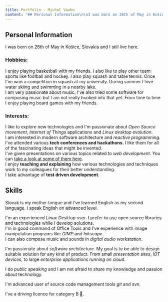 ```yaml
---
title: Portfolio - Michal Vanko
content: "## Personal Information\n\nI was born on 26th of May in Košice, Slovakia and I still live here.\n\n### Hobbies:\n\nI enjoy playing basketball with my friends. I also like to play other team sports like football and hockey. I also play squash and table tennis. Once I've won a competition in squash at my university. During summer I love water skiing and swimming in a nearby lake.  \nI am very passionate about music. I've also tried some software for composing music but I am not really hooked into that yet. From time to time I enjoy playing board games with my friends.\n\n### Interests:\n\nI like to explore new technologies and I'm passionate about _Open Source movement_, _Internet of Things_ applications and _Linux desktop evolution_.  \nI am interested in modern software architecture and _reactive programming_.  \nI've attended various **tech conferences and hackathons**. I like them for all of the fascinating ideas that might be invented.  \nI've given presentations on various topics related to _web development_. You can [take a look at some of them here](#presentations).  \nI enjoy **teaching and explaining** how various technologies and techniques work to my colleagues for their better understanding.  \nI take advantage of **test driven development**.\n\n## Skills\n\nSlovak is my mother tongue and I've learned English as my second language. I speak English on advanced level.\n\nI'm an experienced _Linux Desktop_ user. I prefer to use open source libraries and technologies while I develop solutions.  \nI'm in good command of Office Tools and I've experience with image manipulation programs like _GIMP_ and _Inkscape_.  \nI can also compose music and sounds in _digital audio workstation_.\n\nI'm passionate about _software architecture_. My goal is to be able to design suitable solution for any kind of product. From small _presentation sites_, _IOT devices_, to large _enterprise applications running on cloud_.\n\nI do _public speaking_ and I am not afraid to share my knowledge and passion about technology.\n\nI'm advanced user of source code management tools _git_ and _svn_.\n\nI've a driving licence for category B \U0001F697."
---
```

## Personal Information

I was born on 26th of May in Košice, Slovakia and I still live here.

### Hobbies:

I enjoy playing basketball with my friends. I also like to play other team sports like football and hockey. I also play squash and table tennis. Once I've won a competition in squash at my university. During summer I love water skiing and swimming in a nearby lake.  
I am very passionate about music. I've also tried some software for composing music but I am not really hooked into that yet. From time to time I enjoy playing board games with my friends.

### Interests:

I like to explore new technologies and I'm passionate about _Open Source movement_, _Internet of Things_ applications and _Linux desktop evolution_.  
I am interested in modern software architecture and _reactive programming_.  
I've attended various **tech conferences and hackathons**. I like them for all of the fascinating ideas that might be invented.  
I've given presentations on various topics related to _web development_. You can [take a look at some of them here](#presentations).  
I enjoy **teaching and explaining** how various technologies and techniques work to my colleagues for their better understanding.  
I take advantage of **test driven development**.

## Skills

Slovak is my mother tongue and I've learned English as my second language. I speak English on advanced level.

I'm an experienced _Linux Desktop_ user. I prefer to use open source libraries and technologies while I develop solutions.  
I'm in good command of Office Tools and I've experience with image manipulation programs like _GIMP_ and _Inkscape_.  
I can also compose music and sounds in _digital audio workstation_.

I'm passionate about _software architecture_. My goal is to be able to design suitable solution for any kind of product. From small _presentation sites_, _IOT devices_, to large _enterprise applications running on cloud_.

I do _public speaking_ and I am not afraid to share my knowledge and passion about technology.

I'm advanced user of source code management tools _git_ and _svn_.

I've a driving licence for category B 🚗.
